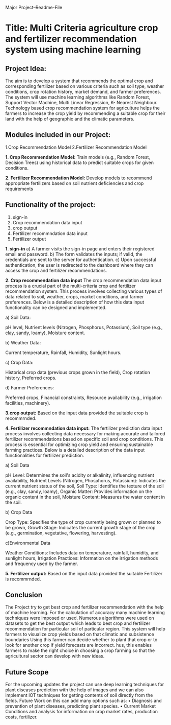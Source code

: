 Major Project–Readme-File

# Title: Multi Criteria agriculture crop and fertilizer recommendation system using machine learning

## Project Idea:
The aim is to develop a system that recommends the optimal crop and corresponding fertilizer based on various criteria such as soil type, weather conditions, crop rotation history, market demand, and farmer preferences. The system will use machine learning algorithms like Random Forest, Support Vector Machine, Multi Linear Regression, K- Nearest Neighbour. Technology based crop recommendation system for agriculture helps the farmers to increase the crop yield by recommending a suitable crop for their land with the help of geographic and the climatic parameters.

## Modules included in our Project:
   1.Crop Recommendation Model
   2.Fertilizer Recommendation Model
   
**1. Crop Recommendation Model:**
    Train models (e.g., Random Forest, Decision Trees) using historical data to predict suitable crops for given conditions.
    
**2. Fertilizer Recommendation Model:**
    Develop models to recommend appropriate fertilizers based on soil nutrient deficiencies and crop requirements

## Functionality of the project:
   1. sign-in
   2. Crop recommendation data input
   3. crop output
   4. Fertilizer recommndation data input
   5. Fertilizer output

      
**1. sign-in**
  a) A farmer visits the sign-in page and enters their registered email and password.
  b) The form validates the inputs; if valid, the credentials are sent to the server for authentication.
  c) Upon successful authentication, the user is redirected to the dashboard where they can access the crop and fertilizer recommendations.

 **2. Crop recommendation data input**
 The crop recommendation data input process is a crucial part of the multi-criteria crop and fertilizer recommendation system. This process involves collecting 
 various types of data related to soil, weather, crops, market conditions, and farmer preferences. Below is a detailed description of how this data input functionality can be designed and implemented.
 
a) Soil Data:

   pH level,
   Nutrient levels (Nitrogen, Phosphorus, Potassium),
   Soil type (e.g., clay, sandy, loamy),
   Moisture content.
   
b) Weather Data:

   Current temperature,
   Rainfall,
   Humidity,
   Sunlight hours.
   
c) Crop Data:

  Historical crop data (previous crops grown in the field),
  Crop rotation history,
  Preferred crops.
  
d) Farmer Preferences:

  Preferred crops,
  Financial constraints,
  Resource availability (e.g., irrigation facilities, machinery).

  **3.crop output:**
  Based on the input data provided the suitable crop is recommrnded.

  **4. Fertilizer recommndation data input:**
  The fertilizer prediction data input process involves collecting data necessary for making accurate and tailored fertilizer recommendations based on specific 
 soil and crop conditions. This process is essential for optimizing crop yield and ensuring sustainable farming practices. Below is a detailed description of the 
 data input functionalities for fertilizer prediction.
 
   a) Soil Data
   
 pH Level: Determines the soil's acidity or alkalinity, influencing nutrient availability,
 Nutrient Levels (Nitrogen, Phosphorus, Potassium): Indicates the current nutrient status of the soil,
Soil Type: Identifies the texture of the soil (e.g., clay, sandy, loamy),
 Organic Matter: Provides information on the organic content in the soil,
Moisture Content: Measures the water content in the soil.

 b) Crop Data
 
 Crop Type: Specifies the type of crop currently being grown or planned to be grown,
 Growth Stage: Indicates the current growth stage of the crop (e.g., germination, vegetative, flowering, harvesting).
 
  c)Environmental Data
  
  Weather Conditions: Includes data on temperature, rainfall, humidity, and sunlight hours,
Irrigation Practices: Information on the irrigation methods and frequency used by the farmer.

   **5. Fertilizer output:**
    Based on the input data provided the suitable Fertilizer is recommrnded.

## Conclusion
The Project try to get best crop and fertilizer recommendation with the help of machine learning. For the calculation of accuracy many machine learning techniques were imposed or used. Numerous algorithms were used on datasets to get the best output which leads to best crop and fertilizer recommendation for particular soil of particular region. This system will help farmers to visualize crop yields based on that climatic and subsistence boundaries Using this farmer can decide whether to plant that crop or to look for another crop if yield forecasts are incorrect. hus, this enables farmers to make the right choice in choosing a crop farming so that the agricultural sector can develop with new ideas.

## Future Scope
For the upcoming updates the project can use deep learning techniques for plant diseases prediction with the help of images and we can also implement IOT techniques for getting contents of soil directly from the fields. Future Work on this can add many options such as:
• Diagnosis and prevention of plant diseases, predicting plant species.
• Current Market Conditions and analysis for information on crop market rates, production costs, fertilizer.
